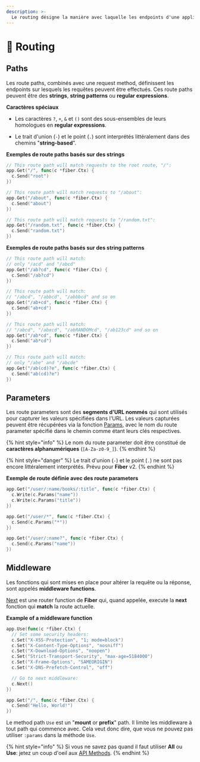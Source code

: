 ```yaml
---
description: >-
  Le routing désigne la manière avec laquelle les endpoints d'une application (URIs) répondent aux requêtes du client.
---
```


# 🔌  Routing

## Paths

Les route paths, combinés avec une request method, définissent les endpoints sur lesquels les requêtes peuvent être effectués. Ces route paths peuvent être des **strings**, **string patterns** ou **regular expressions**.

**Caractères spéciaux**

* Les caractères `?`, `+`, `&` et `()` sont des sous-ensembles de leurs homologues en **regular expressions**.

* Le trait d'union \(`-`\) et le point \(`.`\) sont interprétés littéralement dans des chemins "**string-based**".

**Exemples de route paths basés sur des strings**

```go
// This route path will match requests to the root route, "/":
app.Get("/", func(c *fiber.Ctx) {
  c.Send("root")
})

// This route path will match requests to "/about":
app.Get("/about", func(c *fiber.Ctx) {
  c.Send("about")
})

// This route path will match requests to "/random.txt":
app.Get("/random.txt", func(c *fiber.Ctx) {
  c.Send("random.txt")
})
```

**Exemples de route paths basés sur des string patterns**

```go
// This route path will match: 
// only "/acd" and "/abcd"
app.Get("/ab?cd", func(c *fiber.Ctx) {
  c.Send("/ab?cd")
})

// This route path will match:
// "/abcd", "/abbcd", "/abbbcd" and so on
app.Get("/ab+cd", func(c *fiber.Ctx) {
  c.Send("ab+cd")
})

// This route path will match:
// "/abcd", "/abxcd", "/abRANDOMcd", "/ab123cd" and so on
app.Get("/ab*cd", func(c *fiber.Ctx) {
  c.Send("ab*cd")
})

// This route path will match:
// only "/abe" and "/abcde"
app.Get("/ab(cd)?e", func(c *fiber.Ctx) {
  c.Send("ab(cd)?e")
})
```

## Parameters

Les route parameters sont des **segments d'URL nommés** qui sont utilisés pour capturer les valeurs spécifiées dans l'URL. Les valeurs capturées peuvent être récupérées via la fonction [Params](https://fiber.wiki/context#params), avec le nom du route parameter spécifié dans le chemin comme étant leurs clés respectives.

{% hint style="info" %}
Le nom du route parameter doit être constitué de **caractères alphanumériques** \(`[A-Za-z0-9_]`\).
{% endhint %}

{% hint style="danger" %}
Le trait d'union \(`-`\) et le point \(`.`\) ne sont pas encore littéralement interprétés.
Prévu pour **Fiber** v2.
{% endhint %}

**Exemple de route définie avec des route parameters**

```go
app.Get("/user/:name/books/:title", func(c *fiber.Ctx) {
  c.Write(c.Params("name"))
  c.Write(c.Params("title"))
})

app.Get("/user/*", func(c *fiber.Ctx) {
  c.Send(c.Params("*"))
})

app.Get("/user/:name?", func(c *fiber.Ctx) {
  c.Send(c.Params("name"))
})
```

## Middleware

Les fonctions qui sont mises en place pour altérer la requête ou la réponse, sont appelés **middleware functions**.

[Next](https://github.com/gofiber/docs/tree/34729974f7d6c1d8363076e7e88cd71edc34a2ac/context/README.md#next) est une router function de **Fiber** qui, quand appelée, execute la **next** fonction qui **match** la route actuelle.

**Example of a middleware function**

```go
app.Use(func(c *fiber.Ctx) {
  // Set some security headers:
  c.Set("X-XSS-Protection", "1; mode=block")
  c.Set("X-Content-Type-Options", "nosniff")
  c.Set("X-Download-Options", "noopen")
  c.Set("Strict-Transport-Security", "max-age=5184000")
  c.Set("X-Frame-Options", "SAMEORIGIN")
  c.Set("X-DNS-Prefetch-Control", "off")

  // Go to next middleware:
  c.Next()
})

app.Get("/", func(c *fiber.Ctx) {
  c.Send("Hello, World!")
})
```

Le method path `Use` est un "**mount** or **prefix**" path. Il limite les middleware à tout path qui commence avec. Cela veut donc dire, que vous ne pouvez pas utiliser `:params` dans la méthode `Use`.

{% hint style="info" %}
Si vous ne savez pas quand il faut utiliser **All** ou **Use**: jetez un coup d'oeil aux [API Methods](https://fiber.wiki/application#methods).
{% endhint %}